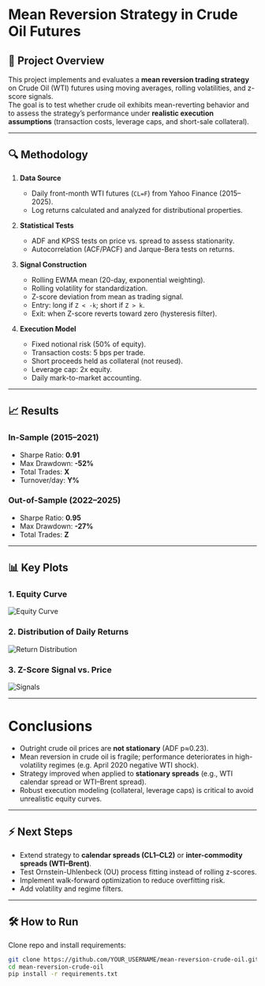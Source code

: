 # Mean Reversion Strategy in Crude Oil Futures

## 📌 Project Overview
This project implements and evaluates a **mean reversion trading strategy** on Crude Oil (WTI) futures using moving averages, rolling volatilities, and z-score signals.  
The goal is to test whether crude oil exhibits mean-reverting behavior and to assess the strategy’s performance under **realistic execution assumptions** (transaction costs, leverage caps, and short-sale collateral).

---

## 🔍 Methodology
1. **Data Source**  
   - Daily front-month WTI futures (`CL=F`) from Yahoo Finance (2015–2025).
   - Log returns calculated and analyzed for distributional properties.

2. **Statistical Tests**  
   - ADF and KPSS tests on price vs. spread to assess stationarity.  
   - Autocorrelation (ACF/PACF) and Jarque-Bera tests on returns.

3. **Signal Construction**  
   - Rolling EWMA mean (20-day, exponential weighting).  
   - Rolling volatility for standardization.  
   - Z-score deviation from mean as trading signal.  
   - Entry: long if `Z < -k`; short if `Z > k`.  
   - Exit: when Z-score reverts toward zero (hysteresis filter).

4. **Execution Model**  
   - Fixed notional risk (50% of equity).  
   - Transaction costs: 5 bps per trade.  
   - Short proceeds held as collateral (not reused).  
   - Leverage cap: 2x equity.  
   - Daily mark-to-market accounting.

---

## 📈 Results

### In-Sample (2015–2021)
- Sharpe Ratio: **0.91**  
- Max Drawdown: **-52%**  
- Total Trades: **X**  
- Turnover/day: **Y%**

### Out-of-Sample (2022–2025)
- Sharpe Ratio: **0.95**  
- Max Drawdown: **-27%**  
- Total Trades: **Z**

---

## 📊 Key Plots
### 1. Equity Curve
![Equity Curve](plots/equity_curve.png)

### 2. Distribution of Daily Returns
![Return Distribution](plots/return_distribution.png)

### 3. Z-Score Signal vs. Price
![Signals](plots/zscore_signals.png)

---

# Conclusions
- Outright crude oil prices are **not stationary** (ADF p≈0.23).  
- Mean reversion in crude oil is fragile; performance deteriorates in high-volatility regimes (e.g. April 2020 negative WTI shock).  
- Strategy improved when applied to **stationary spreads** (e.g., WTI calendar spread or WTI–Brent spread).  
- Robust execution modeling (collateral, leverage caps) is critical to avoid unrealistic equity curves.

---

## ⚡ Next Steps
- Extend strategy to **calendar spreads (CL1–CL2)** or **inter-commodity spreads (WTI–Brent)**.  
- Test Ornstein-Uhlenbeck (OU) process fitting instead of rolling z-scores.  
- Implement walk-forward optimization to reduce overfitting risk.  
- Add volatility and regime filters.

---

## 🛠️ How to Run
Clone repo and install requirements:
```bash
git clone https://github.com/YOUR_USERNAME/mean-reversion-crude-oil.git
cd mean-reversion-crude-oil
pip install -r requirements.txt
